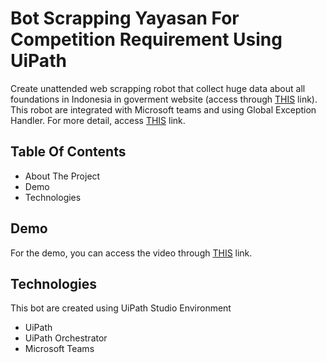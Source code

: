 # Bot Scrapping Yayasan For Competition Requirement Using UiPath

Create unattended web scrapping robot that collect huge data about all foundations in Indonesia in goverment website (access through [THIS](https://vervalyayasan.data.kemdikbud.go.id/index.php/Chome/rekapitulasi?kode_wilayah=000000) link). This robot are integrated with Microsoft teams and using
Global Exception Handler. For more detail, access [THIS](https://docs.google.com/presentation/d/1m3fe6LOY35unucFjoRvocVlb-fWTXjCDa9rHAW8BiyU/edit) link.

## Table Of Contents
- About The Project
- Demo
- Technologies

## Demo
For the demo, you can access the video through [THIS](https://youtu.be/5PLzMU6Z2ZU) link.

## Technologies
This bot are created using UiPath Studio Environment
- UiPath
- UiPath Orchestrator
- Microsoft Teams
